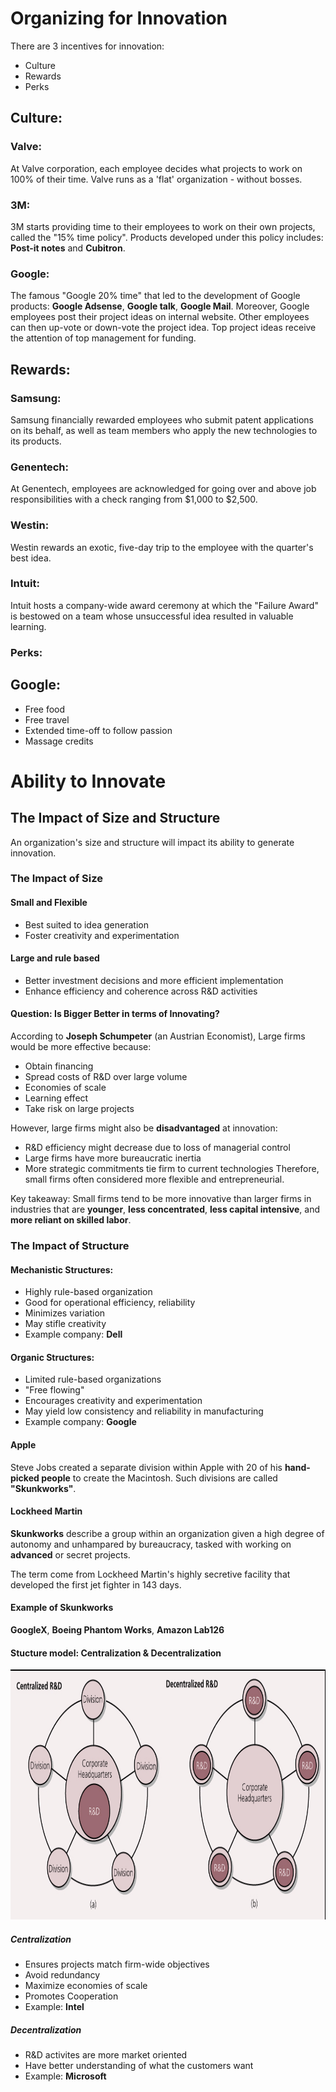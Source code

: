 # Organizing for Innovation
There are 3 incentives for innovation:
- Culture
- Rewards
- Perks

## Culture:
### Valve:
At Valve corporation, each employee decides what projects to work on 100% of their time. Valve runs as a 'flat' organization - without bosses.

### 3M:
3M starts providing time to their employees to work on their own projects, called the "15% time policy". Products developed under this policy includes: 
__Post-it notes__ and __Cubitron__.

### Google:
The famous "Google 20% time" that led to the development of Google products: __Google Adsense__, __Google talk__, __Google Mail__.
Moreover, Google employees post their project ideas on internal website. Other employees can then up-vote or down-vote the project idea. Top project ideas receive the attention of top management for funding.

## Rewards:
### Samsung:
Samsung financially rewarded employees who submit patent applications on its behalf, as well as team members who apply the new technologies to its products.

### Genentech:
At Genentech, employees are acknowledged for going over and above job responsibilities with a check ranging from $1,000 to $2,500.

### Westin:
Westin rewards an exotic, five-day trip to the employee with the quarter's best idea.

### Intuit:
Intuit hosts a company-wide award ceremony at which the "Failure Award" is bestowed on a team whose unsuccessful idea resulted in valuable learning.

### Perks:
## Google:
- Free food
- Free travel
- Extended time-off to follow passion
- Massage credits

# Ability to Innovate
## The Impact of Size and Structure
An organization's size and structure will impact its ability to generate innovation.

### The Impact of Size
#### Small and Flexible
- Best suited to idea generation
- Foster creativity and experimentation
#### Large and rule based
- Better investment decisions and more efficient implementation
- Enhance efficiency and coherence across R&D activities

#### Question: Is Bigger Better in terms of Innovating?
According to __Joseph Schumpeter__ (an Austrian Economist), Large firms would be more effective because:
- Obtain financing
- Spread costs of R&D over large volume
- Economies of scale
- Learning effect
- Take risk on large projects

However, large firms might also be __disadvantaged__ at innovation:
- R&D efficiency might decrease due to loss of managerial control
- Large firms have more bureaucratic inertia
- More strategic commitments tie firm to current technologies
Therefore, small firms often considered more flexible and entrepreneurial.

Key takeaway:
Small firms tend to be more innovative than larger firms in industries that are __younger__, __less concentrated__, __less capital intensive__, and __more reliant on skilled labor__.

### The Impact of Structure
#### Mechanistic Structures:
- Highly rule-based organization
- Good for operational efficiency, reliability
- Minimizes variation
- May stifle creativity
- Example company: __Dell__

#### Organic Structures:
- Limited rule-based organizations
- "Free flowing"
- Encourages creativity and experimentation
- May yield low consistency and reliability in manufacturing
- Example company: __Google__

#### Apple
Steve Jobs created a separate division within Apple with 20 of his __hand-picked people__ to create the Macintosh. Such divisions are called __"Skunkworks"__.

#### Lockheed Martin
__Skunkworks__ describe a group within an organization given a high degree of autonomy and unhampared by bureaucracy, tasked with working on __advanced__ or secret projects.

The term come from Lockheed Martin's highly secretive facility that developed the first jet fighter in 143 days.

#### Example of Skunkworks
__GoogleX__, __Boeing Phantom Works__, __Amazon Lab126__

#### Stucture model: Centralization & Decentralization
<img src="img/organizing_innovation_1.jpg" width="800px" height="400px"/>

##### Centralization
- Ensures projects match firm-wide objectives
- Avoid redundancy
- Maximize economies of scale
- Promotes Cooperation
- Example: __Intel__
##### Decentralization
- R&D activites are more market oriented
- Have better understanding of what the customers want
- Example: __Microsoft__